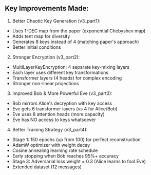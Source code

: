 ## Key Improvements Made:

1. Better Chaotic Key Generation (v3_part1):

- Uses 1-DEC map from the paper (exponential Chebyshev map)
- Adds tent map for diversity
- Generates 8 keys instead of 4 (matching paper's approach)
- Better initial conditions

2. Stronger Encryption (v3_part2):

- MultiLayerKeyEncryption: 4 separate key-mixing layers
- Each layer uses different key transformations
- Transformer layers (4 heads) for complex encoding
- Stronger non-linear projections

3. Improved Bob & More Powerful Eve (v3_part3):

- Bob mirrors Alice's decryption with key access
- Eve gets 6 transformer layers (vs 4 for Alice/Bob)
- Eve uses 8 attention heads (more capacity)
- Eve has NO access to keys whatsoever

4. Better Training Strategy (v3_part4):

- Stage 1: 150 epochs (up from 100) for perfect reconstruction
- AdamW optimizer with weight decay
- Cosine annealing learning rate schedule
- Early stopping when Bob reaches 95%+ accuracy
- Stage 3: Adversarial loss weight = 0.3 (Alice learns to fool Eve)
- Extended dataset (12 messages)
